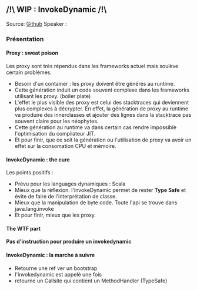 ## /!\ WIP : InvokeDynamic /!\ ##
Source: [Github](https://github.com/antoinesd/weld-invokedynamic)
Speaker : 

### Présentation ###
#### Proxy : sweat poison ####
Les proxy sont très répendus dans les frameworks actuel mais soulève certain problèmes.

 - Besoin d'un container : les proxy doivent être générés au runtime.
 - Cette génération induit un code souvent complexe dans les frameworks utilisant les proxy. (boiler plate)
 - L'effet le plus visible des proxy est celui des stacktraces qui deviennent plus complexes à décrypter. En effet, la génération de proxy au runtime va produire des innerclasses et ajouter des lignes dans la stacktrace pas souvent claire pour les néophytes. 
 - Cette génération au runtime va dans certain cas rendre impossible l'optimisation du compilateur JIT.
 - Et pour finir, que ce soit la génération ou l'utilisation de proxy va avoir un effet sur la consomation CPU et mémoire.

#### InvokeDynamic : the cure ####
Les points positifs :
 - Prévu pour les languages dynamiques : Scala
 - Mieux que la réflexion. l'invokeDynamic permet de rester **Type Safe** et évite de faire de l'interprétation de classe.
 - Mieux que la manipulation de byte code. Toute l'api se trouve dans java.lang.invoke
 - Et pour finir, mieux que les proxy.

#### The WTF part ####
**Pas d'instruction pour produire un invokedynamic**

#### InvokeDynamic : la marche à suivre ####
 - Retourne une ref ver un bootstrap
 - l'invokedynamic est appelé une fois
 - retourne un Callsite qui contient un MethodHandler (TypeSafe)